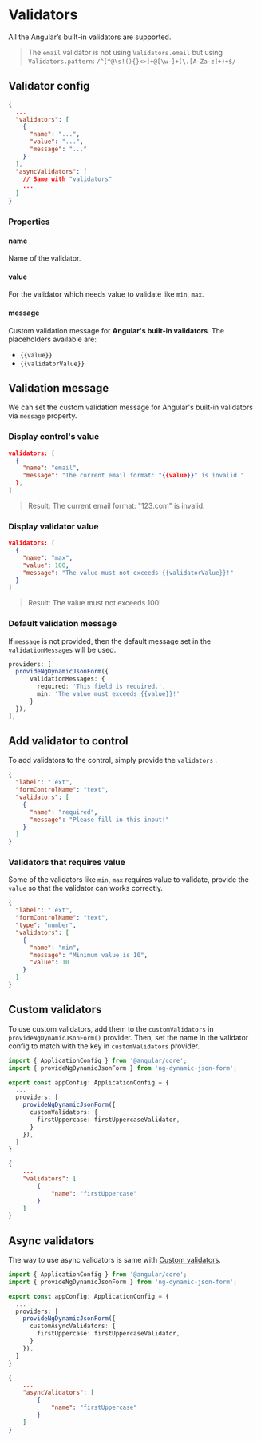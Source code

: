 # Validators

All the Angular’s built-in validators are supported.

> The `email` validator is not using `Validators.email` but using `Validators.pattern`: `/^[^@\s!(){}<>]+@[\w-]+(\.[A-Za-z]+)+$/`

## Validator config

<doc-code>

```json
{
  ...
  "validators": [
    {
      "name": "...",
      "value": "...",
      "message": "..."
    }
  ],
  "asyncValidators": [
    // Same with "validators"
    ...
  ]
}
```

### Properties

#### name

Name of the validator.

#### value

For the validator which needs value to validate like `min`, `max`.

#### message

Custom validation message for **Angular's built-in validators**. The placeholders available are:

- `{{value}}`
- `{{validatorValue}}`

## Validation message

We can set the custom validation message for Angular's built-in validators via `message` property.

### Display control's value

```json
validators: [
  {
    "name": "email",
    "message": "The current email format: "{{value}}" is invalid."
  },
]
```

> Result: The current email format: "123.com" is invalid.

### Display validator value

```json
validators: [
  {
    "name": "max",
    "value": 100,
    "message": "The value must not exceeds {{validatorValue}}!"
  }
]
```

> Result: The value must not exceeds 100!

### Default validation message

If `message` is not provided, then the default message set in the `validationMessages` will be used.

```ts
providers: [
  provideNgDynamicJsonForm({
      validationMessages: {
        required: 'This field is required.',
        min: 'The value must exceeds {{value}}!'
      }
  }),
],
```

## Add validator to control

To add validators to the control, simply provide the `validators` .

<doc-code>

```json
{
  "label": "Text",
  "formControlName": "text",
  "validators": [
    {
      "name": "required",
      "message": "Please fill in this input!"
    }
  ]
}
```

</doc-code>

### Validators that requires value

Some of the validators like `min`, `max` requires value to validate, provide the `value` so that the validator can works correctly.

<doc-code>

```json
{
  "label": "Text",
  "formControlName": "text",
  "type": "number",
  "validators": [
    {
      "name": "min",
      "message": "Minimum value is 10",
      "value": 10
    }
  ]
}
```

</doc-code>

## Custom validators

To use custom validators, add them to the `customValidators` in `provideNgDynamicJsonForm()` provider. Then, set the name in the validator config to match with the key in `customValidators` provider.

<doc-tab>

<doc-code name="app.config.ts">

```ts
import { ApplicationConfig } from '@angular/core';
import { provideNgDynamicJsonForm } from 'ng-dynamic-json-form';

export const appConfig: ApplicationConfig = {
  ...
  providers: [
    provideNgDynamicJsonForm({
      customValidators: {
        firstUppercase: firstUppercaseValidator,
      }
    }),
  ]
}
```

</doc-code>

<doc-code name="JSON">

```json
{
	...
	"validators": [
		{
			"name": "firstUppercase"
		}
	]
}
```

</doc-code>

</doc-tab>

## Async validators

The way to use async validators is same with [Custom validators](#custom-validators).

<doc-tab>

<doc-code name="app.config.ts">

```ts
import { ApplicationConfig } from '@angular/core';
import { provideNgDynamicJsonForm } from 'ng-dynamic-json-form';

export const appConfig: ApplicationConfig = {
  ...
  providers: [
    provideNgDynamicJsonForm({
      customAsyncValidators: {
        firstUppercase: firstUppercaseValidator,
      }
    }),
  ]
}
```

</doc-code>

<doc-code name="JSON">

```json
{
	...
	"asyncValidators": [
		{
			"name": "firstUppercase"
		}
	]
}
```

</doc-code>

</doc-tab>
